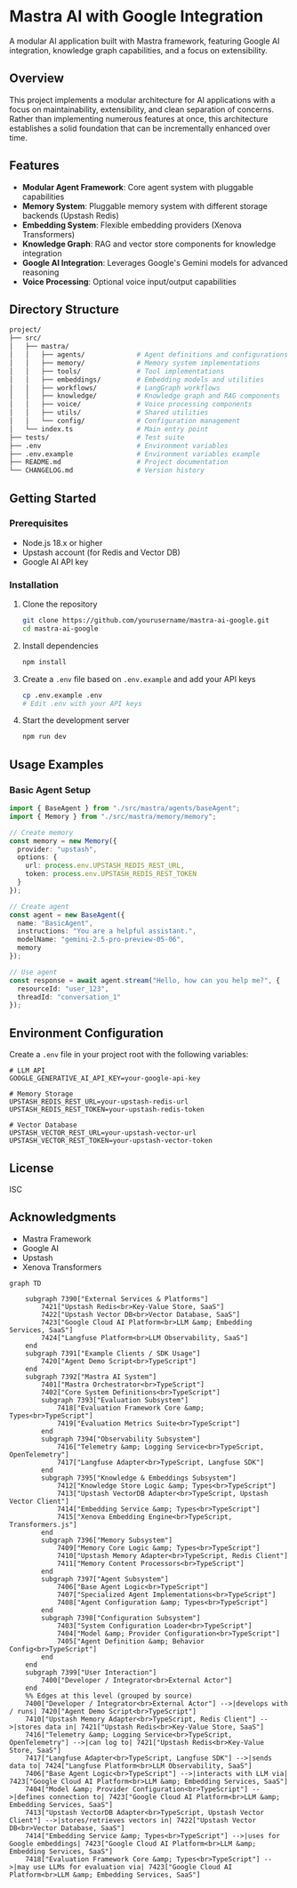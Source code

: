 # Mastra AI with Google Integration

A modular AI application built with Mastra framework, featuring Google AI integration, knowledge graph capabilities, and a focus on extensibility.

## Overview

This project implements a modular architecture for AI applications with a focus on maintainability, extensibility, and clean separation of concerns. Rather than implementing numerous features at once, this architecture establishes a solid foundation that can be incrementally enhanced over time.

## Features

- **Modular Agent Framework**: Core agent system with pluggable capabilities
- **Memory System**: Pluggable memory system with different storage backends (Upstash Redis)
- **Embedding System**: Flexible embedding providers (Xenova Transformers)
- **Knowledge Graph**: RAG and vector store components for knowledge integration
- **Google AI Integration**: Leverages Google's Gemini models for advanced reasoning
- **Voice Processing**: Optional voice input/output capabilities

## Directory Structure

```bash
project/
├── src/
│   ├── mastra/
│   │   ├── agents/             # Agent definitions and configurations
│   │   ├── memory/             # Memory system implementations
│   │   ├── tools/              # Tool implementations
│   │   ├── embeddings/         # Embedding models and utilities
│   │   ├── workflows/          # LangGraph workflows
│   │   ├── knowledge/          # Knowledge graph and RAG components
│   │   ├── voice/              # Voice processing components
│   │   ├── utils/              # Shared utilities
│   │   └── config/             # Configuration management
│   └── index.ts                # Main entry point
├── tests/                      # Test suite
├── .env                        # Environment variables
├── .env.example                # Environment variables example
├── README.md                   # Project documentation
└── CHANGELOG.md                # Version history
```

## Getting Started

### Prerequisites

- Node.js 18.x or higher
- Upstash account (for Redis and Vector DB)
- Google AI API key

### Installation

1. Clone the repository
   ```bash
   git clone https://github.com/yourusername/mastra-ai-google.git
   cd mastra-ai-google
   ```

2. Install dependencies
   ```bash
   npm install
   ```

3. Create a `.env` file based on `.env.example` and add your API keys
   ```bash
   cp .env.example .env
   # Edit .env with your API keys
   ```

4. Start the development server
   ```bash
   npm run dev
   ```

## Usage Examples

### Basic Agent Setup

```typescript
import { BaseAgent } from "./src/mastra/agents/baseAgent";
import { Memory } from "./src/mastra/memory/memory";

// Create memory
const memory = new Memory({
  provider: "upstash",
  options: {
    url: process.env.UPSTASH_REDIS_REST_URL,
    token: process.env.UPSTASH_REDIS_REST_TOKEN
  }
});

// Create agent
const agent = new BaseAgent({
  name: "BasicAgent",
  instructions: "You are a helpful assistant.",
  modelName: "gemini-2.5-pro-preview-05-06",
  memory
});

// Use agent
const response = await agent.stream("Hello, how can you help me?", {
  resourceId: "user_123",
  threadId: "conversation_1"
});
```

## Environment Configuration

Create a `.env` file in your project root with the following variables:

```
# LLM API
GOOGLE_GENERATIVE_AI_API_KEY=your-google-api-key

# Memory Storage
UPSTASH_REDIS_REST_URL=your-upstash-redis-url
UPSTASH_REDIS_REST_TOKEN=your-upstash-redis-token

# Vector Database
UPSTASH_VECTOR_REST_URL=your-upstash-vector-url
UPSTASH_VECTOR_REST_TOKEN=your-upstash-vector-token
```

## License

ISC

## Acknowledgments

- Mastra Framework
- Google AI
- Upstash
- Xenova Transformers

```mermaid
graph TD

    subgraph 7390["External Services & Platforms"]
        7421["Upstash Redis<br>Key-Value Store, SaaS"]
        7422["Upstash Vector DB<br>Vector Database, SaaS"]
        7423["Google Cloud AI Platform<br>LLM &amp; Embedding Services, SaaS"]
        7424["Langfuse Platform<br>LLM Observability, SaaS"]
    end
    subgraph 7391["Example Clients / SDK Usage"]
        7420["Agent Demo Script<br>TypeScript"]
    end
    subgraph 7392["Mastra AI System"]
        7401["Mastra Orchestrator<br>TypeScript"]
        7402["Core System Definitions<br>TypeScript"]
        subgraph 7393["Evaluation Subsystem"]
            7418["Evaluation Framework Core &amp; Types<br>TypeScript"]
            7419["Evaluation Metrics Suite<br>TypeScript"]
        end
        subgraph 7394["Observability Subsystem"]
            7416["Telemetry &amp; Logging Service<br>TypeScript, OpenTelemetry"]
            7417["Langfuse Adapter<br>TypeScript, Langfuse SDK"]
        end
        subgraph 7395["Knowledge & Embeddings Subsystem"]
            7412["Knowledge Store Logic &amp; Types<br>TypeScript"]
            7413["Upstash VectorDB Adapter<br>TypeScript, Upstash Vector Client"]
            7414["Embedding Service &amp; Types<br>TypeScript"]
            7415["Xenova Embedding Engine<br>TypeScript, Transformers.js"]
        end
        subgraph 7396["Memory Subsystem"]
            7409["Memory Core Logic &amp; Types<br>TypeScript"]
            7410["Upstash Memory Adapter<br>TypeScript, Redis Client"]
            7411["Memory Content Processors<br>TypeScript"]
        end
        subgraph 7397["Agent Subsystem"]
            7406["Base Agent Logic<br>TypeScript"]
            7407["Specialized Agent Implementations<br>TypeScript"]
            7408["Agent Configuration &amp; Types<br>TypeScript"]
        end
        subgraph 7398["Configuration Subsystem"]
            7403["System Configuration Loader<br>TypeScript"]
            7404["Model &amp; Provider Configuration<br>TypeScript"]
            7405["Agent Definition &amp; Behavior Config<br>TypeScript"]
        end
    end
    subgraph 7399["User Interaction"]
        7400["Developer / Integrator<br>External Actor"]
    end
    %% Edges at this level (grouped by source)
    7400["Developer / Integrator<br>External Actor"] -->|develops with / runs| 7420["Agent Demo Script<br>TypeScript"]
    7410["Upstash Memory Adapter<br>TypeScript, Redis Client"] -->|stores data in| 7421["Upstash Redis<br>Key-Value Store, SaaS"]
    7416["Telemetry &amp; Logging Service<br>TypeScript, OpenTelemetry"] -->|can log to| 7421["Upstash Redis<br>Key-Value Store, SaaS"]
    7417["Langfuse Adapter<br>TypeScript, Langfuse SDK"] -->|sends data to| 7424["Langfuse Platform<br>LLM Observability, SaaS"]
    7406["Base Agent Logic<br>TypeScript"] -->|interacts with LLM via| 7423["Google Cloud AI Platform<br>LLM &amp; Embedding Services, SaaS"]
    7404["Model &amp; Provider Configuration<br>TypeScript"] -->|defines connection to| 7423["Google Cloud AI Platform<br>LLM &amp; Embedding Services, SaaS"]
    7413["Upstash VectorDB Adapter<br>TypeScript, Upstash Vector Client"] -->|stores/retrieves vectors in| 7422["Upstash Vector DB<br>Vector Database, SaaS"]
    7414["Embedding Service &amp; Types<br>TypeScript"] -->|uses for Google embeddings| 7423["Google Cloud AI Platform<br>LLM &amp; Embedding Services, SaaS"]
    7418["Evaluation Framework Core &amp; Types<br>TypeScript"] -->|may use LLMs for evaluation via| 7423["Google Cloud AI Platform<br>LLM &amp; Embedding Services, SaaS"]
```